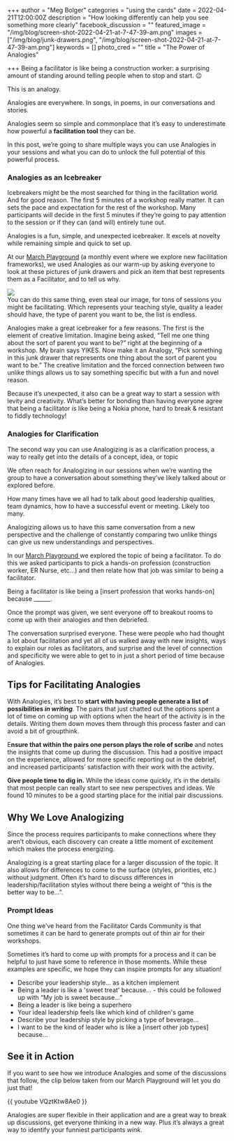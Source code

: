 +++
author = "Meg Bolger"
categories = "using the cards"
date = 2022-04-21T12:00:00Z
description = "How looking differently can help you see something more clearly"
facebook_discussion = ""
featured_image = "/img/blog/screen-shot-2022-04-21-at-7-47-39-am.png"
images = ["/img/blog/junk-drawers.png", "/img/blog/screen-shot-2022-04-21-at-7-47-39-am.png"]
keywords = []
photo_cred = ""
title = "The Power of Analogies"

+++
Being a facilitator is like being a construction worker: a surprising amount of standing around telling people when to stop and start. 😉

This is an analogy.

Analogies are everywhere. In songs, in poems, in our conversations and stories.

Analogies seem so simple and commonplace that it’s easy to underestimate how powerful a **facilitation tool** they can be.

In this post, we’re going to share multiple ways you can use Analogies in your sessions and what you can do to unlock the full potential of this powerful process.

### Analogies as an Icebreaker

Icebreakers might be the most searched for thing in the facilitation world. And for good reason. The first 5 minutes of a workshop really matter. It can sets the pace and expectation for the rest of the workshop. Many participants will decide in the first 5 minutes if they’re going to pay attention to the session or if they can (and will) entirely tune out.

Analogies is a fun, simple, and unexpected icebreaker. It excels at novelty while remaining simple and quick to set up.

At our [March Playground](https://www.youtube.com/watch?v=VQztKtw8Ae0&t=361s) (a monthly event where we explore new facilitation frameworks), we used Analogies as our warm-up by asking everyone to look at these pictures of junk drawers and pick an item that best represents them as a Facilitator, and to tell us why.

![](/img/blog/junk-drawers.png)  
You can do this same thing, even steal our image, for tons of sessions you might be facilitating. Which represents your teaching style, quality a leader should have, the type of parent you want to be, the list is endless.

Analogies make a great icebreaker for a few reasons. The first is the element of creative limitation. Imagine being asked, “Tell me one thing about the sort of parent you want to be?” right at the beginning of a workshop. My brain says YIKES. Now make it an Analogy, “Pick something in this junk drawer that represents one thing about the sort of parent you want to be.” The creative limitation and the forced connection between two unlike things allows us to say something specific but with a fun and novel reason.

Because it’s unexpected, it also can be a great way to start a session with levity and creativity. What’s better for bonding than having everyone agree that being a facilitator _is_ like being a Nokia phone, hard to break & resistant to fiddly technology!

### Analogies for Clarification

The second way you can use Analogizing is as a clarification process, a way to really get into the details of a concept, idea, or topic

We often reach for Analogizing in our sessions when we’re wanting the group to have a conversation about something they’ve likely talked about or explored before.

How many times have we all had to talk about good leadership qualities, team dynamics, how to have a successful event or meeting. Likely too many.

Analogizing allows us to have this same conversation from a new perspective and the challenge of constantly comparing two unlike things can give us new understandings and perspectives.

In our [March Playground ](https://youtu.be/VQztKtw8Ae0)we explored the topic of being a facilitator. To do this we asked participants to pick a hands-on profession (construction worker, ER Nurse, etc...) and then relate how that job was similar to being a facilitator.

Being a facilitator is like being a \[insert profession that works hands-on\] because ______.

Once the prompt was given, we sent everyone off to breakout rooms to come up with their analogies and then debriefed.

The conversation surprised everyone. These were people who had thought a lot about facilitation and yet all of us walked away with new insights, ways to explain our roles as facilitators, and surprise and the level of connection and specificity we were able to get to in just a short period of time because of Analogies.

## Tips for Facilitating Analogies

With Analogies, it’s best to **start with having people generate a list of possibilities _in writing_**_._ The pairs that just chatted out the options spent a lot of time on coming up with options when the heart of the activity is in the details. Writing them down moves them through this process faster and can avoid a bit of groupthink.

E**nsure that within the pairs one person plays the role of scribe** and notes the insights that come up during the discussion. This had a positive impact on the experience, allowed for more specific reporting out in the debrief, and increased participants’ satisfaction with their work with the activity.

**Give people time to dig in.** While the ideas come quickly, it’s in the details that most people can really start to see new perspectives and ideas. We found 10 minutes to be a good starting place for the initial pair discussions.

## Why We Love Analogizing

Since the process requires participants to make connections where they aren’t obvious, each discovery can create a little moment of excitement which makes the process energizing.

Analogizing is a great starting place for a larger discussion of the topic. It also allows for differences to come to the surface (styles, priorities, etc.) without judgment. Often it’s hard to discuss differences in leadership/facilitation styles without there being a weight of “this is the better way to be...”.

### Prompt Ideas

One thing we’ve heard from the Facilitator Cards Community is that sometimes it can be hard to generate prompts out of thin air for their workshops.

Sometimes it’s hard to come up with prompts for a process and it can be helpful to just have some to reference in those moments. While these examples are specific, we hope they can inspire prompts for any situation!

* Describe your leadership style… as a kitchen implement
* Being a leader is like a 'sweet treat' because... - this could be followed up with “My job is sweet because...”
* Being a leader is like being a superhero
* Your ideal leadership feels like which kind of children's game
* Describe your leadership style by picking a type of beverage...
* I want to be the kind of leader who is like a \[insert other job types\] because…

## See it in Action

If you want to see how we introduce Analogies and some of the discussions that follow, the clip below taken from our March Playground will let you do just that!

{{ youtube VQztKtw8Ae0 }}

Analogies are super flexible in their application and are a great way to break up discussions, get everyone thinking in a new way. Plus it’s always a great way to identify your funniest participants _wink_.